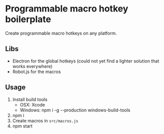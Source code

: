# Programmable macro hotkey boilerplate
Create programmable macro hotkeys on any platform.

## Libs
* Electron for the global hotkeys (could not yet find a lighter solution that works everywhere)
* Robot.js for the macros

## Usage
1. Install build tools
   * OSX: Xcode
   * Windows: npm i -g --production windows-build-tools
2. npm i
3. Create macros in `src/macros.js`
4. npm start
